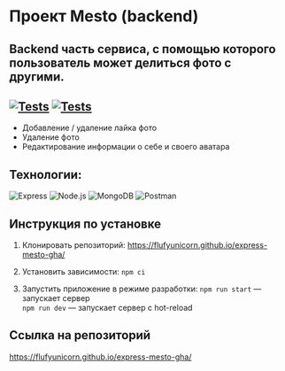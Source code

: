# Проект Mesto (backend)
Backend часть сервиса, с помощью которого пользователь может делиться фото с другими.
---
[![Tests](../../actions/workflows/tests-13-sprint.yml/badge.svg)](../../actions/workflows/tests-13-sprint.yml) [![Tests](../../actions/workflows/tests-14-sprint.yml/badge.svg)](../../actions/workflows/tests-14-sprint.yml)
---
- Добавление / удаление лайка фото
- Удаление фото
- Редактирование информации о себе и своего аватара

## Технологии:
![Express](https://img.shields.io/badge/-Express-090909?style=for-the-badge&logo=Express)
![Node.js](https://img.shields.io/badge/-Node.js-090909?style=for-the-badge&logo=Node.js)
![MongoDB](https://img.shields.io/badge/-MongoDB-090909?style=for-the-badge&logo=MongoDB)
![Postman](https://img.shields.io/badge/-Postman-090909?style=for-the-badge&logo=Postman)

## Инструкция по установке
1. Клонировать репозиторий:
https://flufyunicorn.github.io/express-mesto-gha/

2. Установить зависимости:
`npm ci`
3. Запустить приложение в режиме разработки:
`npm run start` — запускает сервер   
`npm run dev` — запускает сервер с hot-reload

## Ссылка на репозиторий
https://flufyunicorn.github.io/express-mesto-gha/
